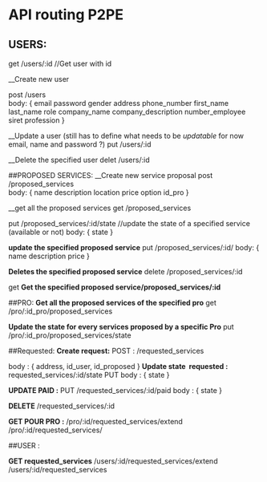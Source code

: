 

# API routing P2PE 

## USERS:

get /users/:id		//Get user with id

__Create new user

post 
/users		
body: {
  email
  password
  gender
  address
  phone_number
  first_name
  last_name
  role
  company_name
  company_description
  number_employee
  siret
  profession
}

__Update a user (still has to define what needs to be *updatable* for now email, name and password ?)
put 
/users/:id		

__Delete the specified user
delet
/users/:id	

##PROPOSED SERVICES:
__Create new service proposal
post 
/proposed_services	
body: {
	name
description
location
price
option
id_pro
}

__get all the proposed services
get 
/proposed_services	

put /proposed_services/:id/state	//update the state of a specified service (available or not)
body: {
	state
}

__update the specified proposed service__
put 
/proposed_services/:id/	
body: {
name
description
price
}

__Deletes the specified proposed service__
delete
/proposed_services/:id		

get 
__Get the specified proposed service/proposed_services/:id__
 

##PRO:
__Get all the proposed services of the specified pro__
get 
/pro/:id_pro/proposed_services	

__Update the state for every services proposed by a specific Pro__
put
/pro/:id_pro/proposed_services/state	



##Requested:
__Create request:__
POST : 
/requested_services

body : 
{
address,
id_user,
id_proposed
}
__Update state  requested :__
requested_services/:id/state
PUT
body : { state }
 
__UPDATE PAID :__
PUT
/requested_services/:id/paid
body : {
state
}

__DELETE__
/requested_services/:id

__GET POUR PRO :__
/pro/:id/requested_services/extend
/pro/:id/requested_services/

##USER :

__GET requested_services__
/users/:id/requested_services/extend
/users/:id/requested_services
